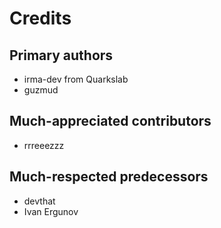 # Credits

## Primary authors

* irma-dev from Quarkslab
* guzmud

## Much-appreciated contributors

* rrreeezzz

## Much-respected predecessors
* devthat
* Ivan Ergunov
